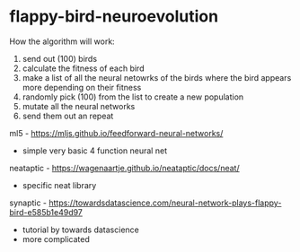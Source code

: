 # flappy-bird-neuroevolution

How the algorithm will work:
1. send out (100) birds
2. calculate the fitness of each bird
3. make a list of all the neural netowrks of the birds where the bird appears more depending on their fitness
4. randomly pick (100) from the list to create a new population
5. mutate all the neural networks
6. send them out an repeat

ml5 - https://mljs.github.io/feedforward-neural-networks/
* simple very basic 4 function neural net

neataptic - https://wagenaartje.github.io/neataptic/docs/neat/
* specific neat library

synaptic - https://towardsdatascience.com/neural-network-plays-flappy-bird-e585b1e49d97
* tutorial by towards datascience
* more complicated
